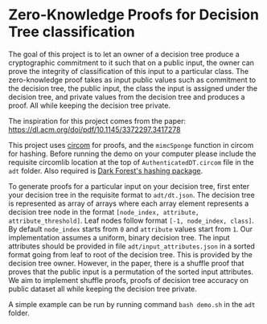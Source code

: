 # Zero-Knowledge Proofs for Decision Tree classification

The goal of this project is to let an owner of a decision tree produce a cryptographic commitment to it such that on a public input, the owner can prove the integrity of classification of this input to a particular class. The zero-knowledge proof takes as input public values such as commitment to the decision tree, the public input, the class the input is assigned under the decision tree, and private values from the decision tree and produces a proof. All while keeping the decision tree private.

The inspiration for this project comes from the paper: https://dl.acm.org/doi/pdf/10.1145/3372297.3417278

This project uses [circom](https://docs.circom.io/) for proofs, and the `mimcSponge` function in circom for hashing. Before running the demo on your computer please include the requisite circomlib location at the top of `AuthenticatedDT.circom` file in the `adt` folder. Also required is [Dark Forest's hashing package](https://www.npmjs.com/package/@darkforest_eth/hashing).

To generate proofs for a particular input on your decision tree, first enter your decision tree in the requisite format to `adt/dt.json`. The decision tree is represented as array of arrays where each array element represents a decision tree node in the format `[node_index, attribute, attribute_threshold]`. Leaf nodes follow format `[-1, node_index, class]`. By default `node_index` starts from `0` and `attribute` values start from `1`. Our implementation assumes a uniform, binary decision tree. The input attributes should be provided in file `adt/input_attributes.json` in a sorted format going from leaf to root of the decision tree. This is provided by the decision tree owner. However, in the paper, there is a shuffle proof that proves that the public input is a permutation of the sorted input attributes. We aim to implement shuffle proofs, proofs of decision tree accuracy on public dataset all while keeping the decision tree private.

A simple example can be run by running command `bash demo.sh` in the `adt` folder.
